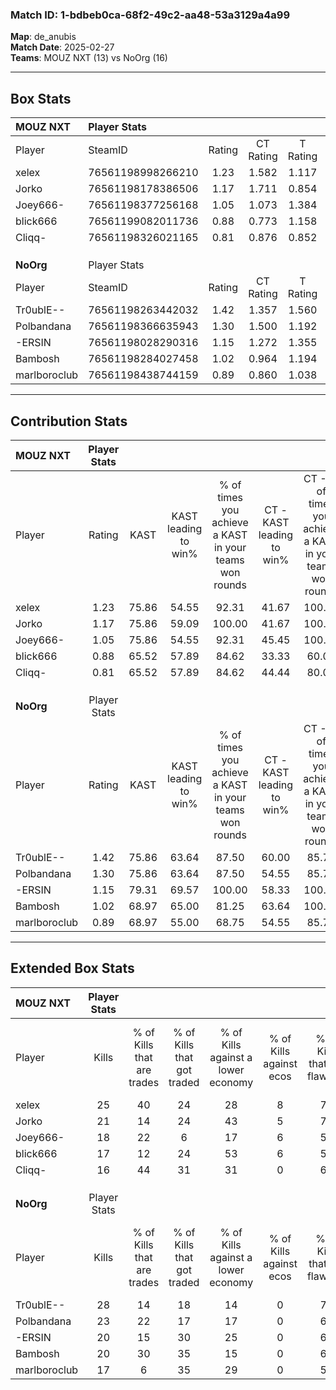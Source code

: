 ### Match ID: 1-bdbeb0ca-68f2-49c2-aa48-53a3129a4a99  
**Map**: de_anubis  
**Match Date**: 2025-02-27  
**Teams**: MOUZ NXT (13) vs NoOrg (16)  

---  

## Box Stats  

| **MOUZ NXT** | Player Stats      |        |           |          |       |      |       |         |        |      |     |
| :- | :- | :-: | :-: | :-: | :-: | :-: | :-: | :-: | :-: | :-: | :-: |
| Player       | SteamID           | Rating | CT Rating | T Rating | KAST  | ADR  | Kills | Assists | Deaths | K/D  | HS% |
| xelex        | 76561198998266210 |  1.23  |   1.582   |  1.117   | 75.86 | 77.1 |  25   |    2    |   21   | 1.19 | 76  |
| Jorko        | 76561198178386506 |  1.17  |   1.711   |  0.854   | 75.86 | 81.3 |  21   |    6    |   19   | 1.11 | 42  |
| Joey666-     | 76561198377256168 |  1.05  |   1.073   |  1.384   | 75.86 | 91.9 |  18   |   13    |   24   | 0.75 | 66  |
| blick666     | 76561199082011736 |  0.88  |   0.773   |  1.158   | 65.52 | 68.8 |  17   |    5    |   22   | 0.77 | 58  |
| Cliqq-       | 76561198326021165 |  0.81  |   0.876   |  0.852   | 65.52 | 57.0 |  16   |    4    |   22   | 0.73 | 68  |
|              |                   |        |           |          |       |      |       |         |        |      |     |
|              |                   |        |           |          |       |      |       |         |        |      |     |
|              |                   |        |           |          |       |      |       |         |        |      |     |
| **NoOrg**    | Player Stats      |        |           |          |       |      |       |         |        |      |     |
| Player       | SteamID           | Rating | CT Rating | T Rating | KAST  | ADR  | Kills | Assists | Deaths | K/D  | HS% |
| Tr0ublE--    | 76561198263442032 |  1.42  |   1.357   |  1.560   | 75.86 | 84.7 |  28   |    2    |   17   | 1.65 | 28  |
| Polbandana   | 76561198366635943 |  1.30  |   1.500   |  1.192   | 75.86 | 88.4 |  23   |    7    |   17   | 1.35 | 69  |
| -ERSIN       | 76561198028290316 |  1.15  |   1.272   |  1.355   | 79.31 | 79.2 |  20   |    7    |   20   | 1.00 | 65  |
| Bambosh      | 76561198284027458 |  1.02  |   0.964   |  1.194   | 68.97 | 72.2 |  20   |    9    |   22   | 0.91 | 45  |
| marlboroclub | 76561198438744159 |  0.89  |   0.860   |  1.038   | 68.97 | 61.0 |  17   |    3    |   21   | 0.81 | 76  |
---  

## Contribution Stats  

| **MOUZ NXT** | Player Stats |       |                      |                                                        |                           |                                                             |                          |                                                            |
| :- | :-: | :-: | :-: | :-: | :-: | :-: | :-: | :-: |
| Player       |    Rating    | KAST  | KAST leading to win% | % of times you achieve a KAST in your teams won rounds | CT - KAST leading to win% | CT - % of times you achieve a KAST in your teams won rounds | T - KAST leading to win% | T - % of times you achieve a KAST in your teams won rounds |
| xelex        |     1.23     | 75.86 |        54.55         |                         92.31                          |           41.67           |                           100.00                            |          70.00           |                           87.50                            |
| Jorko        |     1.17     | 75.86 |        59.09         |                         100.00                         |           41.67           |                           100.00                            |          80.00           |                           100.00                           |
| Joey666-     |     1.05     | 75.86 |        54.55         |                         92.31                          |           45.45           |                           100.00                            |          63.64           |                           87.50                            |
| blick666     |     0.88     | 65.52 |        57.89         |                         84.62                          |           33.33           |                            60.00                            |          80.00           |                           100.00                           |
| Cliqq-       |     0.81     | 65.52 |        57.89         |                         84.62                          |           44.44           |                            80.00                            |          70.00           |                           87.50                            |
|              |              |       |                      |                                                        |                           |                                                             |                          |                                                            |
|              |              |       |                      |                                                        |                           |                                                             |                          |                                                            |
|              |              |       |                      |                                                        |                           |                                                             |                          |                                                            |
| **NoOrg**    | Player Stats |       |                      |                                                        |                           |                                                             |                          |                                                            |
| Player       |    Rating    | KAST  | KAST leading to win% | % of times you achieve a KAST in your teams won rounds | CT - KAST leading to win% | CT - % of times you achieve a KAST in your teams won rounds | T - KAST leading to win% | T - % of times you achieve a KAST in your teams won rounds |
| Tr0ublE--    |     1.42     | 75.86 |        63.64         |                         87.50                          |           60.00           |                            85.71                            |          66.67           |                           88.89                            |
| Polbandana   |     1.30     | 75.86 |        63.64         |                         87.50                          |           54.55           |                            85.71                            |          72.73           |                           88.89                            |
| -ERSIN       |     1.15     | 79.31 |        69.57         |                         100.00                         |           58.33           |                           100.00                            |          81.82           |                           100.00                           |
| Bambosh      |     1.02     | 68.97 |        65.00         |                         81.25                          |           63.64           |                           100.00                            |          66.67           |                           66.67                            |
| marlboroclub |     0.89     | 68.97 |        55.00         |                         68.75                          |           54.55           |                            85.71                            |          55.56           |                           55.56                            |
---  

## Extended Box Stats  

| **MOUZ NXT** | Player Stats |                            |                            |                                    |                         |                              |                                 |        |                             |                                     |                          |                               |                            |
| :- | :-: | :-: | :-: | :-: | :-: | :-: | :-: | :-: | :-: | :-: | :-: | :-: | :-: |
| Player       |    Kills     | % of Kills that are trades | % of Kills that got traded | % of Kills against a lower economy | % of Kills against ecos | % of Kills that are flawless | % of Kills that are close duels | Deaths | % of Deaths that get traded | % of Deaths against a lower economy | % of Deaths against ecos | % of Deaths that are flawless | % of Deaths that are close |
| xelex        |      25      |             40             |             24             |                 28                 |            8            |              72              |                4                |   21   |             29              |                 14                  |            0             |              76               |             10             |
| Jorko        |      21      |             14             |             24             |                 43                 |            5            |              76              |                5                |   19   |             26              |                 16                  |            0             |              84               |             11             |
| Joey666-     |      18      |             22             |             6              |                 17                 |            6            |              50              |               11                |   24   |             38              |                 17                  |            0             |              58               |             13             |
| blick666     |      17      |             12             |             24             |                 53                 |            6            |              53              |                6                |   22   |             23              |                 14                  |            0             |              50               |             14             |
| Cliqq-       |      16      |             44             |             31             |                 31                 |            0            |              63              |                0                |   22   |             14              |                 14                  |            0             |              55               |             9              |
|              |              |                            |                            |                                    |                         |                              |                                 |        |                             |                                     |                          |                               |                            |
|              |              |                            |                            |                                    |                         |                              |                                 |        |                             |                                     |                          |                               |                            |
|              |              |                            |                            |                                    |                         |                              |                                 |        |                             |                                     |                          |                               |                            |
| **NoOrg**    | Player Stats |                            |                            |                                    |                         |                              |                                 |        |                             |                                     |                          |                               |                            |
| Player       |    Kills     | % of Kills that are trades | % of Kills that got traded | % of Kills against a lower economy | % of Kills against ecos | % of Kills that are flawless | % of Kills that are close duels | Deaths | % of Deaths that get traded | % of Deaths against a lower economy | % of Deaths against ecos | % of Deaths that are flawless | % of Deaths that are close |
| Tr0ublE--    |      28      |             14             |             18             |                 14                 |            0            |              75              |                7                |   17   |             18              |                 18                  |            0             |              82               |             6              |
| Polbandana   |      23      |             22             |             17             |                 17                 |            0            |              61              |                9                |   17   |             18              |                 18                  |            0             |              47               |             6              |
| -ERSIN       |      20      |             15             |             30             |                 25                 |            0            |              65              |                5                |   20   |             45              |                 15                  |            0             |              65               |             5              |
| Bambosh      |      20      |             30             |             35             |                 15                 |            0            |              60              |               15                |   22   |             14              |                 18                  |            0             |              64               |             5              |
| marlboroclub |      17      |             6              |             35             |                 29                 |            0            |              53              |               24                |   21   |             14              |                 14                  |            0             |              67               |             5              |
